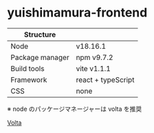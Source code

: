 # yuishimamura-frontend

| Structure       |                   |
| --------------- | ----------------- |
| Node            | v18.16.1          |
| Package manager | npm v9.7.2        |
| Build tools     | vite v1.1.1       |
| Framework       | react + typeScript|
| CSS             | none              |

※ node のパッケージマネージャーは volta を推奨

[Volta](https://volta.sh/)
